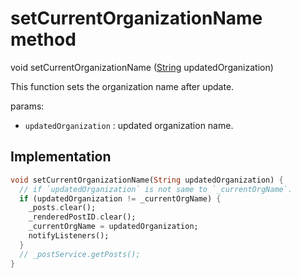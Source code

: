 


# setCurrentOrganizationName method








void setCurrentOrganizationName
([String](https://api.flutter.dev/flutter/dart-core/String-class.html) updatedOrganization)





<p>This function sets the organization name after update.</p>
<p>params:</p>
<ul>
<li><code>updatedOrganization</code> : updated organization name.</li>
</ul>



## Implementation

```dart
void setCurrentOrganizationName(String updatedOrganization) {
  // if `updatedOrganization` is not same to `_currentOrgName`.
  if (updatedOrganization != _currentOrgName) {
    _posts.clear();
    _renderedPostID.clear();
    _currentOrgName = updatedOrganization;
    notifyListeners();
  }
  // _postService.getPosts();
}
```







